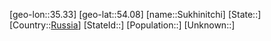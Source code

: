 ﻿---
location: [54.08,35.33]
type: City
tags:
- geo/City


SpocWebEntityId: 34653
isDeleted: false
confidential: public

---
[geo-lon::35.33]
[geo-lat::54.08]
[name::Sukhinitchi]
[State::]
[Country::[Russia](geo/Continent/Europe/Russia.md)]
[StateId::]
[Population::]
[Unknown::]


